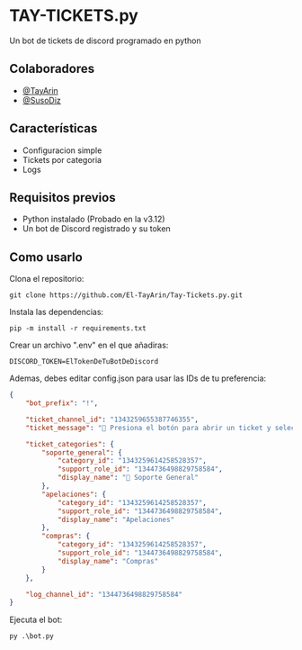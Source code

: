 
# TAY-TICKETS.py

Un bot de tickets de discord programado en python


## Colaboradores

- [@TayArin](https://github.com/El-TayArin)
- [@SusoDiz](https://github.com/SusoDiz)


## Características

- Configuracion simple
- Tickets por categoria
- Logs


## Requisitos previos

- Python instalado (Probado en la v3.12)
- Un bot de Discord registrado y su token 


## Como usarlo

Clona el repositorio:
```
git clone https://github.com/El-TayArin/Tay-Tickets.py.git
```

Instala las dependencias:
```
pip -m install -r requirements.txt
```

Crear un archivo ".env" en el que añadiras:
```plaintext # .env
DISCORD_TOKEN=ElTokenDeTuBotDeDiscord
```
Ademas, debes editar config.json para usar las IDs de tu preferencia:
```json
{
    "bot_prefix": "!",

    "ticket_channel_id": "1343259655387746355",
    "ticket_message": "🎫 Presiona el botón para abrir un ticket y seleccionar la categoría.",

    "ticket_categories": {
        "soporte_general": {
            "category_id": "1343259614258528357",
            "support_role_id": "1344736498829758584",
            "display_name": "🔧 Soporte General"
        },
        "apelaciones": {
            "category_id": "1343259614258528357",
            "support_role_id": "1344736498829758584",
            "display_name": "Apelaciones"
        },
        "compras": {
            "category_id": "1343259614258528357",
            "support_role_id": "1344736498829758584",
            "display_name": "Compras"
        }
    },

    "log_channel_id": "1344736498829758584"
}
```

Ejecuta el bot:
```
py .\bot.py
```
